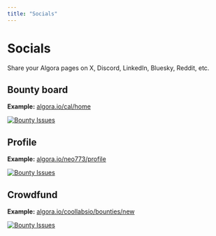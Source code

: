 ```yaml
---
title: "Socials"
---
```


# Socials

Share your Algora pages on X, Discord, LinkedIn, Bluesky, Reddit, etc.

## Bounty board

**Example:** [algora.io/cal/home](https://algora.io/cal/home)

<a href="https://algora.io/cal/home">
  <img
    src="/images/screenshots/og-bounty-board.png"
    alt="Bounty Issues"
    class="w-[666px] aspect-[1200/630] bg-card rounded-xl"
  />
</a>

## Profile

**Example:** [algora.io/neo773/profile](https://algora.io/neo773/profile)

<a href="https://algora.io/neo773/profile">
<img
    src="/images/screenshots/og-profile.png"
    alt="Bounty Issues"
    class="w-[666px] aspect-[1200/630] bg-card rounded-xl"
  />
</a>

## Crowdfund

**Example:** [algora.io/coollabsio/bounties/new](https://algora.io/coollabsio/bounties/new)

<a href="https://algora.io/coollabsio/bounties/new">
  <img
    src="/images/screenshots/og-crowdfund.png"
    alt="Bounty Issues"
    class="w-[666px] aspect-[1200/630] bg-card rounded-xl"
  />
</a>
